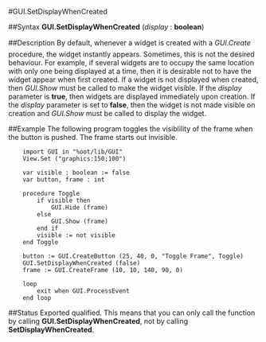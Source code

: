 
#GUI.SetDisplayWhenCreated

##Syntax
**GUI.SetDisplayWhenCreated** (*display* : **boolean**)



##Description
By default, whenever a widget is created with a *GUI.Create* procedure, the widget instantly appears. Sometimes, this is not the desired behaviour. For example, if several widgets are to occupy the same location with only one being displayed at a time, then it is desirable not to have the widget appear when first created.
If a widget is not displayed when created, then *GUI.Show* must be called to make the widget visible.
If the *display* parameter is **true**, then widgets are displayed immediately upon creation. If the *display* parameter is set to **false**, then the widget is not made visible on creation and *GUI.Show* must be called to display the widget.



##Example
The following program toggles the visiblility of the frame when the button is pushed. The frame starts out invisible.


        import GUI in "%oot/lib/GUI" 
        View.Set ("graphics:150;100") 
        
        var visible : boolean := false
        var button, frame : int
        
        procedure Toggle
            if visible then
                GUI.Hide (frame)
            else
                GUI.Show (frame)
            end if
            visible := not visible
        end Toggle
        
        button := GUI.CreateButton (25, 40, 0, "Toggle Frame", Toggle)
        GUI.SetDisplayWhenCreated (false)
        frame := GUI.CreateFrame (10, 10, 140, 90, 0)
        
        loop
            exit when GUI.ProcessEvent
        end loop
##Status
Exported qualified.
This means that you can only call the function by calling **GUI.SetDisplayWhenCreated**, not by calling **SetDisplayWhenCreated**.


